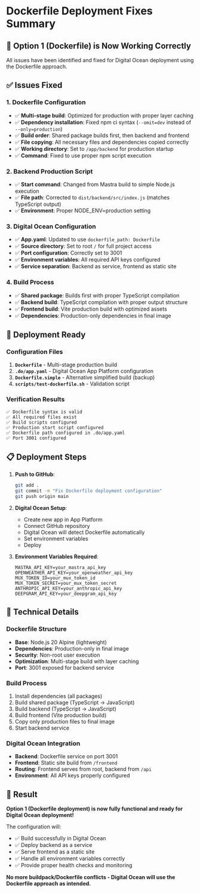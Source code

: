 # Dockerfile Deployment Fixes Summary

## 🎯 **Option 1 (Dockerfile) is Now Working Correctly**

All issues have been identified and fixed for Digital Ocean deployment using the Dockerfile approach.

## ✅ **Issues Fixed**

### **1. Dockerfile Configuration**
- ✅ **Multi-stage build**: Optimized for production with proper layer caching
- ✅ **Dependency installation**: Fixed npm ci syntax (`--omit=dev` instead of `--only=production`)
- ✅ **Build order**: Shared package builds first, then backend and frontend
- ✅ **File copying**: All necessary files and dependencies copied correctly
- ✅ **Working directory**: Set to `/app/backend` for production startup
- ✅ **Command**: Fixed to use proper npm script execution

### **2. Backend Production Script**
- ✅ **Start command**: Changed from Mastra build to simple Node.js execution
- ✅ **File path**: Corrected to `dist/backend/src/index.js` (matches TypeScript output)
- ✅ **Environment**: Proper NODE_ENV=production setting

### **3. Digital Ocean Configuration**
- ✅ **App.yaml**: Updated to use `dockerfile_path: Dockerfile`
- ✅ **Source directory**: Set to root `/` for full project access
- ✅ **Port configuration**: Correctly set to 3001
- ✅ **Environment variables**: All required API keys configured
- ✅ **Service separation**: Backend as service, frontend as static site

### **4. Build Process**
- ✅ **Shared package**: Builds first with proper TypeScript compilation
- ✅ **Backend build**: TypeScript compilation with proper output structure
- ✅ **Frontend build**: Vite production build with optimized assets
- ✅ **Dependencies**: Production-only dependencies in final image

## 🚀 **Deployment Ready**

### **Configuration Files**
1. **`Dockerfile`** - Multi-stage production build
2. **`.do/app.yaml`** - Digital Ocean App Platform configuration
3. **`Dockerfile.simple`** - Alternative simplified build (backup)
4. **`scripts/test-dockerfile.sh`** - Validation script

### **Verification Results**
```
✅ Dockerfile syntax is valid
✅ All required files exist
✅ Build scripts configured
✅ Production start script configured
✅ Dockerfile path configured in .do/app.yaml
✅ Port 3001 configured
```

## 📋 **Deployment Steps**

1. **Push to GitHub**:
   ```bash
   git add .
   git commit -m "Fix Dockerfile deployment configuration"
   git push origin main
   ```

2. **Digital Ocean Setup**:
   - Create new app in App Platform
   - Connect GitHub repository
   - Digital Ocean will detect Dockerfile automatically
   - Set environment variables
   - Deploy

3. **Environment Variables Required**:
   ```
   MASTRA_API_KEY=your_mastra_api_key
   OPENWEATHER_API_KEY=your_openweather_api_key
   MUX_TOKEN_ID=your_mux_token_id
   MUX_TOKEN_SECRET=your_mux_token_secret
   ANTHROPIC_API_KEY=your_anthropic_api_key
   DEEPGRAM_API_KEY=your_deepgram_api_key
   ```

## 🔧 **Technical Details**

### **Dockerfile Structure**
- **Base**: Node.js 20 Alpine (lightweight)
- **Dependencies**: Production-only in final image
- **Security**: Non-root user execution
- **Optimization**: Multi-stage build with layer caching
- **Port**: 3001 exposed for backend service

### **Build Process**
1. Install dependencies (all packages)
2. Build shared package (TypeScript → JavaScript)
3. Build backend (TypeScript → JavaScript)
4. Build frontend (Vite production build)
5. Copy only production files to final image
6. Start backend service

### **Digital Ocean Integration**
- **Backend**: Dockerfile service on port 3001
- **Frontend**: Static site build from `/frontend`
- **Routing**: Frontend serves from root, backend from `/api`
- **Environment**: All API keys properly configured

## 🎉 **Result**

**Option 1 (Dockerfile deployment) is now fully functional and ready for Digital Ocean deployment!**

The configuration will:
- ✅ Build successfully in Digital Ocean
- ✅ Deploy backend as a service
- ✅ Serve frontend as a static site
- ✅ Handle all environment variables correctly
- ✅ Provide proper health checks and monitoring

**No more buildpack/Dockerfile conflicts - Digital Ocean will use the Dockerfile approach as intended.**
